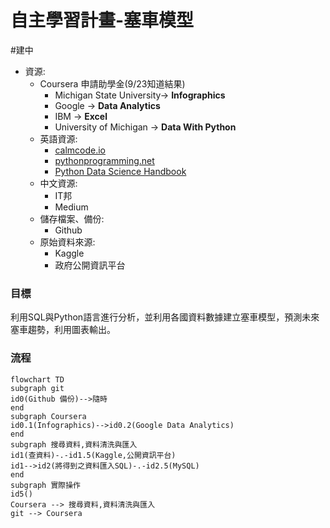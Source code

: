 # 自主學習計畫-塞車模型
#建中 

- 資源: 
	- Coursera 申請助學金(9/23知道結果)
		- Michigan State University-> **Infographics**
		- Google -> **Data Analytics**
		- IBM -> **Excel**
		-  University of Michigan -> **Data With Python** 
	- 英語資源: 
		- [calmcode.io](https://calmcode.io/) 
		- [pythonprogramming.net](https://pythonprogramming.net/)
		- [Python Data Science Handbook](https://jakevdp.github.io/PythonDataScienceHandbook/)
	- 中文資源:
		- IT邦
		- Medium
	- 儲存檔案、備份:
		- Github
	- 原始資料來源: 
		- Kaggle
		- 政府公開資訊平台


### 目標
利用SQL與Python語言進行分析，並利用各國資料數據建立塞車模型，預測未來塞車趨勢，利用圖表輸出。

### 流程
```mermaid
flowchart TD
subgraph git
id0(Github 備份)-->隨時
end
subgraph Coursera
id0.1(Infographics)-->id0.2(Google Data Analytics)
end
subgraph 搜尋資料,資料清洗與匯入
id1(查資料)-.-id1.5(Kaggle,公開資訊平台)
id1-->id2(將得到之資料匯入SQL)-.-id2.5(MySQL)
end
subgraph 實際操作
id5()
Coursera --> 搜尋資料,資料清洗與匯入
git --> Coursera
```